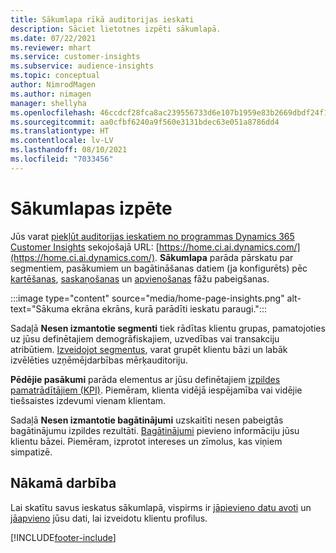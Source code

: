 ```yaml
---
title: Sākumlapa rīkā auditorijas ieskati
description: Sāciet lietotnes izpēti sākumlapā.
ms.date: 07/22/2021
ms.reviewer: mhart
ms.service: customer-insights
ms.subservice: audience-insights
ms.topic: conceptual
author: NimrodMagen
ms.author: nimagen
manager: shellyha
ms.openlocfilehash: 46ccdcf28fca8ac239556733d6e107b1959e83b2669dbdf24f143a525e8d28d3
ms.sourcegitcommit: aa0cfbf6240a9f560e3131bdec63e051a8786dd4
ms.translationtype: HT
ms.contentlocale: lv-LV
ms.lasthandoff: 08/10/2021
ms.locfileid: "7033456"
---
```

# <a name="explore-the-home-page"></a>Sākumlapas izpēte

Jūs varat [piekļūt auditorijas ieskatiem no programmas Dynamics 365 Customer Insights](https://home.ci.ai.dynamics.com/) sekojošajā URL: [https://home.ci.ai.dynamics.com/](https://home.ci.ai.dynamics.com/).
**Sākumlapa** parāda pārskatu par segmentiem, pasākumiem un bagātināšanas datiem (ja konfigurēts) pēc [kartēšanas](map-entities.md), [saskaņošanas](match-entities.md) un [apvienošanas](merge-entities.md) fāžu pabeigšanas.

:::image type="content" source="media/home-page-insights.png" alt-text="Sākuma ekrāna ekrāns, kurā parādīti ieskatu paraugi.":::

Sadaļā **Nesen izmantotie segmenti** tiek rādītas klientu grupas, pamatojoties uz jūsu definētajiem demogrāfiskajiem, uzvedības vai transakciju atribūtiem. [Izveidojot segmentus](segments.md), varat grupēt klientu bāzi un labāk izvēlēties uzņēmējdarbības mērķauditoriju.

**Pēdējie pasākumi** parāda elementus ar jūsu definētajiem [izpildes pamatrādītājiem (KPI)](measures.md). Piemēram, klienta vidējā iespējamība vai vidējie tiešsaistes izdevumi vienam klientam.

Sadaļā **Nesen izmantotie bagātinājumi** uzskaitīti nesen pabeigtās bagātinājumu izpildes rezultāti. [Bagātinājumi](enrichment-hub.md) pievieno informāciju jūsu klientu bāzei. Piemēram, izprotot intereses un zīmolus, kas viņiem simpatizē.

## <a name="next-step"></a>Nākamā darbība

Lai skatītu savus ieskatus sākumlapā, vispirms ir [jāpievieno datu avoti](data-sources.md) un [jāapvieno](data-unification.md) jūsu dati, lai izveidotu klientu profilus.

[!INCLUDE[footer-include](../includes/footer-banner.md)]